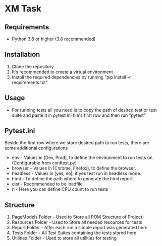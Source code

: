 # XM Task

## Requirements
 * Python 3.8 or higher (3.8 recommended)

## Installation
1) Clone the repository
2) It's recommended to create a virtual environment. 
3) Install the required dependencies by running "pip install -r requirements.txt"

## Usage
* For running tests all you need is to copy the path of desired test or test suite
and paste it in pytest.ini file's first row and then run "pytest"

## Pytest.ini
Beside the first row where we store desired path to run tests, there are some additional configurations
* env - Values in [Dev, Prod], to define the environment to run tests on. (Configurable from conftest.py)
* browser - Values in [Chrome, Firefox], to define the browser.
* headless - Values in [yes, no], if yes test run in headless mode.
* html - To define the path where to generate the html report.
* dist - Recommended to be loadfile
* n - Here you can define CPU count to run tests

## Structure
1) PageModels Folder - Used to Store all POM Structure of Project
2) Resources Folder  - Used to Store all needed resources for tests
3) Report Folder     - After each run a simple report was generated here
4) Tests Folder      - All Test Suites containing the tests stored here
5) Utilities Folder  - Used to store all utilities for testing


